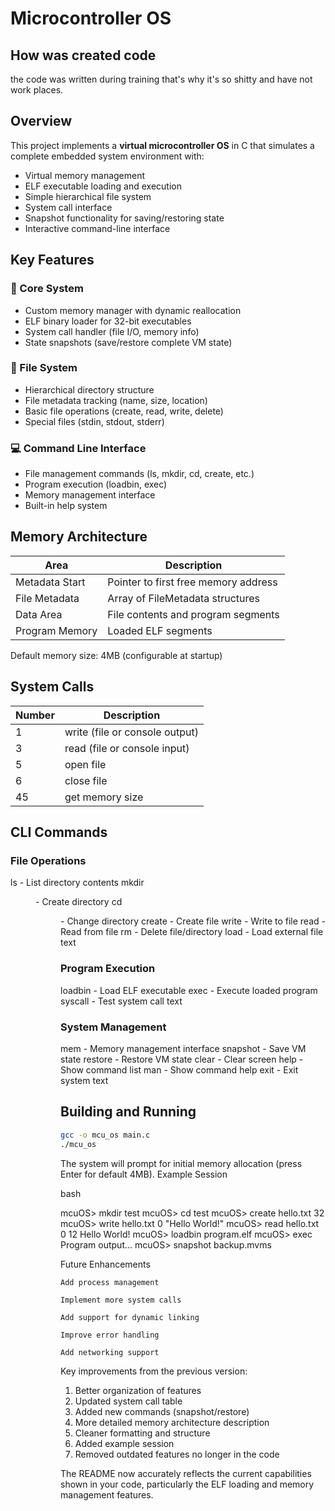 # Microcontroller OS

## How was created code
the code was written during training that's why it's so shitty and have not work places.

## Overview

This project implements a **virtual microcontroller OS** in C that simulates a complete embedded system environment with:

- Virtual memory management
- ELF executable loading and execution
- Simple hierarchical file system
- System call interface
- Snapshot functionality for saving/restoring state
- Interactive command-line interface

## Key Features

### 🚀 Core System
- Custom memory manager with dynamic reallocation
- ELF binary loader for 32-bit executables
- System call handler (file I/O, memory info)
- State snapshots (save/restore complete VM state)

### 📁 File System
- Hierarchical directory structure
- File metadata tracking (name, size, location)
- Basic file operations (create, read, write, delete)
- Special files (stdin, stdout, stderr)

### 💻 Command Line Interface
- File management commands (ls, mkdir, cd, create, etc.)
- Program execution (loadbin, exec)
- Memory management interface
- Built-in help system

## Memory Architecture

| Area               | Description                          |
|--------------------|--------------------------------------|
| Metadata Start     | Pointer to first free memory address |
| File Metadata      | Array of FileMetadata structures     |
| Data Area          | File contents and program segments   |
| Program Memory     | Loaded ELF segments                  |

Default memory size: 4MB (configurable at startup)

## System Calls

| Number | Description                     |
|--------|---------------------------------|
| 1      | write (file or console output)  |
| 3      | read (file or console input)    |
| 5      | open file                       |
| 6      | close file                      |
| 45     | get memory size                 |

## CLI Commands

### File Operations

ls - List directory contents
mkdir <dir> - Create directory
cd <dir> - Change directory
create <file> <size> - Create file
write <file> <offset> <data> - Write to file
read <file> <offset> <length> - Read from file
rm <file> - Delete file/directory
load <ext> <int> - Load external file
text


### Program Execution

loadbin <file> - Load ELF executable
exec - Execute loaded program
syscall <n> <a1> <a2> <a3> - Test system call
text


### System Management

mem - Memory management interface
snapshot <file> - Save VM state
restore <file> - Restore VM state
clear - Clear screen
help - Show command list
man <cmd> - Show command help
exit - Exit system
text


## Building and Running

```bash
gcc -o mcu_os main.c
./mcu_os
```

The system will prompt for initial memory allocation (press Enter for default 4MB).
Example Session

bash

mcuOS> mkdir test
mcuOS> cd test
mcuOS> create hello.txt 32
mcuOS> write hello.txt 0 "Hello World!"
mcuOS> read hello.txt 0 12
Hello World!
mcuOS> loadbin program.elf
mcuOS> exec
Program output...
mcuOS> snapshot backup.mvms

Future Enhancements

    Add process management

    Implement more system calls

    Add support for dynamic linking

    Improve error handling

    Add networking support

Key improvements from the previous version:
1. Better organization of features
2. Updated system call table
3. Added new commands (snapshot/restore)
4. More detailed memory architecture description
5. Cleaner formatting and structure
6. Added example session
7. Removed outdated features no longer in the code

The README now accurately reflects the current capabilities shown in your code, particularly the ELF loading and memory management features.

